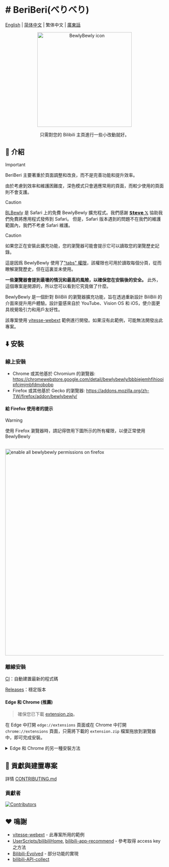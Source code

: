 # # BeriBeri(べりべり)

[English](README-en.md) | [简体中文](README.md) | 繁体中文 | [廣東話](README-jyut.md)

<p align="center" style="margin-bottom: 0px !important;">
<img width="300" alt="BewlyBewly icon" src="https://cdn.jsdelivr.net/gh/BewlyBewly/Imgs/logos/bewlybewly-vtuber-logo.png"><br/>
</p>

<p align="center">只需對您的 Bilibili 主頁進行一些小改動就好。</p>

<!-- ![min1](https://github.com/hakadao/BewlyBewly/assets/33394391/951f9e2a-d0e1-452c-83a9-dc6d85c4d441)
![min2](https://github.com/hakadao/BewlyBewly/assets/33394391/3e75dd20-f60b-4645-b434-23a24c72959c) -->

## 👋 介紹

> [!IMPORTANT]
> BeriBeri 主要著重於頁面調整和改良，而不是完善功能和提升效率。
>
> 由於考慮到效率和維護困難度，深色模式只會適應常用的頁面，而較少使用的頁面則不會支護。

> [!CAUTION]
> [BLBewly](https://apps.apple.com/us/app/blbewly/id6742200021) 是 Safari 上的免費 BewlyBewly 擴充程式。我們感謝 [𝗦𝘁𝗲𝘃𝗲 𝕏](https://x.com/st7evechou) 協助我們免費將應用程式發佈到 Safari。
> 但是，Safari 版本遇到的問題不在我們的維護範圍內，我們不考慮 Safari 維護。

> [!CAUTION]
> 如果您正在安裝此擴充功能，您的瀏覽器可能會提示它可以讀取您的瀏覽歷史記錄。
>
> 這是因爲 BewlyBewly 使用了["tabs" 權限](https://developer.chrome.com/docs/extensions/reference/api/tabs)，該權限也可用於讀取每個分頁，從而瞭解瀏覽歷史，但在這裏並未使用。
>
> **一些瀏覽器會提到最壞的情況和最高的風險，以確保您在安裝後的安全。**
> 此外，這個專案是開源的，所以您可以看到它究竟做了什麼。

BewlyBewly 是一個針對 BiliBili 的瀏覽器擴充功能，旨在透過重新設計 BiliBili 的介面來提升用戶體驗。設計靈感來自於 YouTube、Vision OS 和 iOS，使介面更具視覺吸引力和用戶友好性。

該專案使用 [vitesse-webext](https://github.com/antfu/vitesse-webext) 範例進行開發。如果沒有此範例，可能無法開發出此專案。

## ⬇️ 安裝

### 線上安裝

<!--
> [!TIP]
> 即使您使用的是 Edge 瀏覽器，我們仍然強烈建議您從 Chrome 線上應用程式商店安裝。在審核速度上，Chrome 線上應用程式商店比 Edge 的附加元件快很多。
>
> 此外，BewlyBewly 的 Chrome Web Store 版本將更快地解決和修復關鍵性的錯誤。-->

- Chrome 或其他基於 Chromium 的瀏覽器: <https://chromewebstore.google.com/detail/bewlybewly/bbbiejemhfihiooipfcjmjmbfdmobobp>
- Firefox 或其他基於 Gecko 的瀏覽器: <https://addons.mozilla.org/zh-TW/firefox/addon/bewlybewly/>

#### 給 Firefox 使用者的提示

> [!WARNING]
> 使用 Firefox 瀏覽器時，請記得啓用下圖所示的所有權限，以便正常使用 BewlyBewly

<br/> <img width="655" alt="enable all bewlybewly permissions on firefox" src="https://github.com/hakadao/BewlyBewly/assets/33394391/9566aed8-040a-4435-a2ec-c61117f8e429">

### 離線安裝

[CI](https://github.com/TC999/BewlyBewly-Beta/actions)：自動建置最新的程式碼

[Releases](https://github.com/TC999/BewlyBewly-Beta/releases)：穩定版本

#### Edge 和 Chrome (推薦)

> 確保您已下載 [extension.zip](https://github.com/TC999/BewlyBewly-Beta/releases)。

在 Edge 中打開 `edge://extensions` 頁面或在 Chrome 中打開 `chrome://extensions` 頁面，只需將下載的 `extension.zip` 檔案拖放到瀏覽器中，即可完成安裝。

<details>
 <summary> Edge 和 Chrome 的另一種安裝方法 </summary>

#### Edge

> 確保您已下載 [extension.zip](https://github.com/TC999/BewlyBewly-Beta/releases) 並且解壓縮此檔案。

1. 在地址欄中輸入 `edge://extensions/`，然後按下 Enter 鍵
2. 打開`開發者模式`，然後按下`載入解壓縮` <br/> <img width="655" alt="image" src="https://user-images.githubusercontent.com/33394391/232246901-e3544c16-bde2-480d-b770-ca5242793963.png">
3. 將已解壓縮的擴充功能的資料夾載入到您的瀏覽器

#### Chrome
>
> 確保您已下載 [extension.zip](https://github.com/TC999/BewlyBewly-Beta/releases) 並且解壓縮此檔案。

1. 在地址欄中輸入 `chrome://extensions/`，然後按下 Enter 鍵
2. 打開`開發者模式`，然後按下`載入解壓縮` <br/> <img width="655" alt="Snipaste_2022-03-27_18-17-04" src="https://user-images.githubusercontent.com/33394391/160276882-13da0484-92c1-47dd-add8-7655c5c2bf1c.png">
3. 將已解壓縮的擴充功能的資料夾載入到您的瀏覽器

</details>

## 🤝 貢獻與建置專案

詳情 [CONTRIBUTING.md](docs/CONTRIBUTING-cmn_TW.md)

### 貢獻者

[![Contributors](https://contrib.rocks/image?repo=TC999/BewlyBewly-Beta)](https://github.com/TC999/BewlyBewly-Beta/graphs/contributors)

## ❤️ 鳴謝

- [vitesse-webext](https://github.com/antfu/vitesse-webext) - 此專案所用的範例
- [UserScripts/bilibiliHome](https://github.com/indefined/UserScripts/tree/master/bilibiliHome), [bilibili-app-recommend](https://github.com/magicdawn/bilibili-app-recommend) - 參考取得 access key 之方法
- [Bilibili-Evolved](https://github.com/the1812/Bilibili-Evolved) - 部分功能的實現
- [bilibili-API-collect](https://github.com/SocialSisterYi/bilibili-API-collect)
